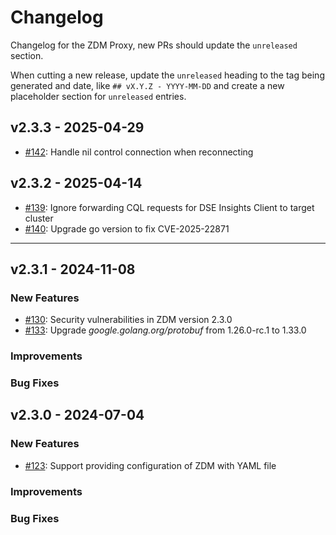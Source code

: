 # Changelog

Changelog for the ZDM Proxy, new PRs should update the `unreleased` section.

When cutting a new release, update the `unreleased` heading to the tag being generated and date, like `## vX.Y.Z - YYYY-MM-DD` and create a new placeholder section for `unreleased` entries.

## v2.3.3 - 2025-04-29

* [#142](https://github.com/datastax/zdm-proxy/pull/142): Handle nil control connection when reconnecting

## v2.3.2 - 2025-04-14

* [#139](https://github.com/datastax/zdm-proxy/pull/139): Ignore forwarding CQL requests for DSE Insights Client to target cluster
* [#140](https://github.com/datastax/zdm-proxy/issues/140): Upgrade go version to fix CVE-2025-22871

---

## v2.3.1 - 2024-11-08

### New Features

* [#130](https://github.com/datastax/zdm-proxy/issues/130): Security vulnerabilities in ZDM version 2.3.0
* [#133](https://github.com/datastax/zdm-proxy/pull/133): Upgrade _google.golang.org/protobuf_ from 1.26.0-rc.1 to 1.33.0

### Improvements

### Bug Fixes

## v2.3.0 - 2024-07-04

### New Features

* [#123](https://github.com/datastax/zdm-proxy/pull/123): Support providing configuration of ZDM with YAML file

### Improvements

### Bug Fixes
